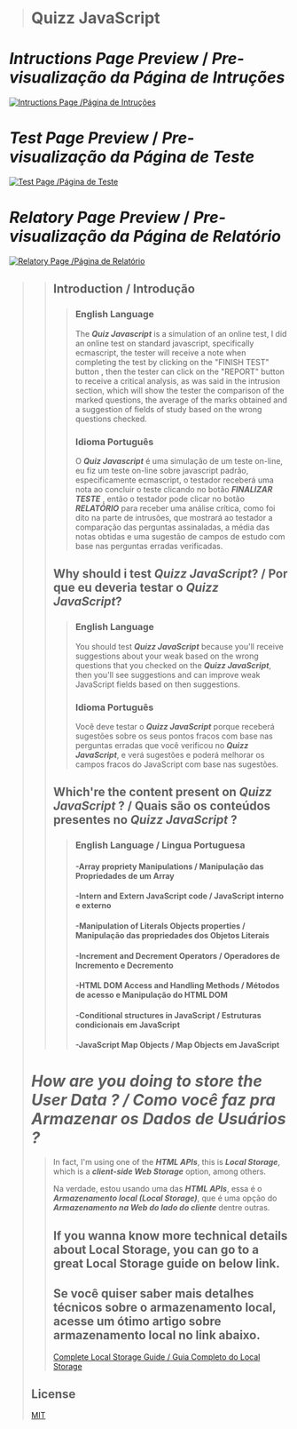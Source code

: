  > # Quizz JavaScript
 >
# _**Intructions Page Preview**_  / _**Pre-visualização da Página de Intruções**_

 [![Intructions Page /Página de Intruções](https://github.com/LucasArifa/javascript-exam/blob/master/images/index-screenshot-afterCheck.png)](https://lucasarifa.github.io/javascript-exam/)

 # _**Test Page Preview**_  / _**Pre-visualização da Página de Teste**_

 [![Test Page /Página de Teste](https://github.com/LucasArifa/javascript-exam/blob/master/images/mainpage-screenshot.png)](https://lucasarifa.github.io/javascript-exam/mainpage.html)

 # _**Relatory Page Preview**_  / _**Pre-visualização da Página de Relatório**_

 [![Relatory Page /Página de Relatório](https://github.com/LucasArifa/javascript-exam/blob/master/images/relatorio-screenshot.png)](https://lucasarifa.github.io/javascript-exam/relatory.html)
>>
>> ## Introduction / Introdução
>>
>>> ### English Language
>>> The _**Quiz Javascript**_ is a simulation of an online test, I did an online test on standard javascript, specifically ecmascript, the tester will receive a note when completing the test by clicking on the "FINISH TEST" button , then the tester can click on the "REPORT" button to receive a critical analysis, as was said in the intrusion section, which will show the tester the comparison of the marked questions, the average of the marks obtained and a suggestion of fields of study based on the wrong questions checked.
>>>
>>>### Idioma Português
>>>O _**Quiz Javascript**_ é uma simulação de um teste on-line, eu fiz um teste on-line sobre javascript padrão, especificamente ecmascript, o testador receberá uma nota ao concluir o teste clicando no botão _**FINALIZAR TESTE**_ , então o testador pode clicar no botão _**RELATÓRIO**_ para receber uma análise crítica, como foi dito na parte de intrusões, que mostrará ao testador a comparação das perguntas assinaladas, a média das notas obtidas e uma sugestão de campos de estudo com base nas perguntas erradas verificadas.
>>>
>>>
>>## Why should i test _**Quizz JavaScript**_? / Por que eu deveria testar o _**Quizz JavaScript**_?
>>
>>>### English Language
>>> You should test _**Quizz JavaScript**_ because you'll receive suggestions about your weak based on the wrong questions that you checked on the _**Quizz JavaScript**_, then you'll see suggestions and can improve weak JavaScript fields based on then suggestions.
>>>
>>>### Idioma Português
>>> Você deve testar o _**Quizz JavaScript**_  porque receberá sugestões sobre os seus pontos fracos com base nas perguntas erradas que você verificou no _**Quizz JavaScript**_, e verá sugestões e poderá melhorar os campos fracos do JavaScript com base nas sugestões.
>>>
>>## Which're the content present on _**Quizz JavaScript**_ ? / Quais são os conteúdos presentes no _**Quizz JavaScript**_ ?
>>
>>>### English Language / Lingua Portuguesa
>>>
 >>> #### -Array propriety Manipulations / Manipulação das Propriedades de um Array
 >>> #### -Intern and Extern JavaScript code / JavaScript interno e externo
 >>> #### -Manipulation of Literals Objects properties / Manipulação das propriedades dos Objetos Literais
 >>> #### -Increment and Decrement Operators / Operadores de Incremento e Decremento
  >>> #### -HTML DOM Access and Handling Methods / Métodos de acesso e Manipulação do HTML DOM
 >>> #### -Conditional structures in JavaScript / Estruturas condicionais em JavaScript
 >>> #### -JavaScript Map Objects / Map Objects em JavaScript
>>>
> # _**How are you doing to store the User Data ? / Como você faz pra Armazenar os Dados de Usuários ?**_
>>
>> In fact, I'm using one of the _**HTML APIs**_, this is _**Local Storage**_, which is a _**client-side Web Storage**_ option, among others. 
>>
>> Na verdade, estou usando uma das _**HTML APIs**_, essa é o _**Armazenamento local (Local Storage)**_, que é uma opção do _**Armazenamento na Web do lado do cliente**_ dentre outras.
>>
>> ## If you wanna know more technical details about Local Storage, you can go to a great Local Storage guide on below link.
>>## Se você quiser saber mais detalhes técnicos sobre o armazenamento local, acesse um ótimo artigo sobre armazenamento local no link abaixo.
>> 
>> [Complete Local Storage Guide / Guia Completo do Local Storage](https://blog.logrocket.com/the-complete-guide-to-using-localstorage-in-javascript-apps-ba44edb53a36/)
>>
>## License
>[MIT](https://choosealicense.com/licenses/mit/)
